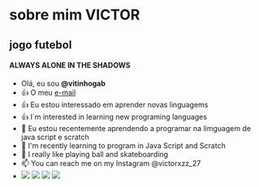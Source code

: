 # sobre mim **VICTOR**
## jogo futebol
#### ALWAYS ALONE IN THE SHADOWS
- Olá, eu sou **@vitinhogab**
- :+1: O meu [e-mail](victor.souza.simao@escola.pr.gov.br)
- :+1: Eu estou interessado em aprender novas linguagems
- :+1: I´m interested in learning new programing languages
- 👀  Eu estou recentemente aprendendo a programar na limguagem de java script e scratch
- 🌱 I'm recently learning to program in Java Script and Scratch
- 💞 I really like playing ball and skateboarding
- 📫 You can reach me on my Instagram @victorxzz_27
- ![](https://img.shields.io/badge/iCloud-3693F3?style=for-the-badge&logo=iCloud&logoColor=white)
![](https://img.shields.io/badge/McDonald's-FBC817?style=for-the-badge&logo=McDonald's&logoColor=white)
![](https://img.shields.io/badge/FIFA-B7312F?style=for-the-badge&logo=fifa&logoColor=white)
![](https://img.shields.io/badge/PlayStation-003791?style=for-the-badge&logo=playstation&logoColor=white)
